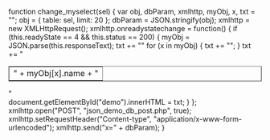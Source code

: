 function change_myselect(sel) {
  var obj, dbParam, xmlhttp, myObj, x, txt = "";
  obj = { table: sel, limit: 20 };
  dbParam = JSON.stringify(obj);
  xmlhttp = new XMLHttpRequest();
  xmlhttp.onreadystatechange = function() {
    if (this.readyState == 4 && this.status == 200) {
      myObj = JSON.parse(this.responseText);
      txt += "<table border='1'>"
      for (x in myObj) {
        txt += "<tr><td>" + myObj[x].name + "</td></tr>";
      }
      txt += "</table>"    
      document.getElementById("demo").innerHTML = txt;
      }
    };
  xmlhttp.open("POST", "json_demo_db_post.php", true);
  xmlhttp.setRequestHeader("Content-type", "application/x-www-form-urlencoded");
  xmlhttp.send("x=" + dbParam);
}
